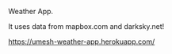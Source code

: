 Weather App.

It uses data from mapbox.com and darksky.net!

https://umesh-weather-app.herokuapp.com/
